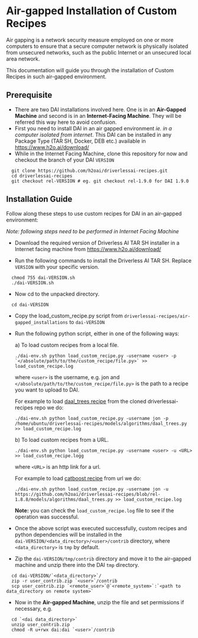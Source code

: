 # **Air-gapped Installation of Custom Recipes**

Air gapping is a network security measure employed on one or more computers 
to ensure that a secure computer network is physically isolated from unsecured networks, 
such as the public Internet or an unsecured local area network. 

This documentation will guide you through the installation of Custom Recipes in such air-gapped environment.

## Prerequisite 
- There are two DAI installations involved here. One is in an **Air-Gapped Machine** and second is in an **Internet-Facing Machine**. They will be referred this way here to avoid confusion.
- First you need to install DAI in an air gapped environment *ie. in a computer isolated from internet*. 
This DAI can be installed in any Package Type (TAR SH, Docker, DEB etc.) available in https://www.h2o.ai/download/ 
- While in the Internet Facing Machine, clone this repository for now and checkout the branch of your DAI `VERSION`
```
  git clone https://github.com/h2oai/driverlessai-recipes.git
  cd driverlessai-recipes
  git checkout rel-VERSION # eg. git checkout rel-1.9.0 for DAI 1.9.0
```

## Installation Guide 
Follow along these steps to use custom recipes for DAI in an air-gapped environment:

*Note: following steps need to be performed in Internet Facing Machine*

- Download the required version of Driverless AI TAR SH installer in a Internet facing machine from https://www.h2o.ai/download/

- Run the following commands to install the Driverless AI TAR SH. Replace `VERSION` with your specific version.

```
  chmod 755 dai-VERSION.sh
  ./dai-VERSION.sh
```
- Now cd to the unpacked directory.
```
  cd dai-VERSION
```
- Copy the load_custom_recipe.py script from `driverlessai-recipes/air-gapped_installations` to `dai-VERSION`

- Run the following python script, either in one of the following ways:

  a) To load custom recipes from a local file.
    ```
    ./dai-env.sh python load_custom_recipe.py -username <user> -p `</absolute/path/to/the/custom_recipe/file.py>` >> load_custom_recipe.log
    ```
  where `<user>` is the username, e.g. jon and `</absolute/path/to/the/custom_recipe/file.py>` is the path to a recipe you want to upload to DAI. 
  
  For example to load [daal_trees recipe](https://github.com/h2oai/driverlessai-recipes/blob/rel-1.8.8/models/algorithms/daal_trees.py) from the cloned driverlessai-recipes repo we do:
    ```
  ./dai-env.sh python load_custom_recipe.py -username jon -p /home/ubuntu/driverlessai-recipes/models/algorithms/daal_trees.py >> load_custom_recipe.log
    ```

  b) To load custom recipes from a URL.
    ```
    ./dai-env.sh python load_custom_recipe.py -username <user> -u <URL> >> load_custom_recipe.logg
    ```
  where `<URL>` is an http link for a url.
  
  For example to load [catboost recipe](https://github.com/h2oai/driverlessai-recipes/blob/rel-1.8.8/models/algorithms/catboost.py) from url we do:
    ```
    ./dai-env.sh python load_custom_recipe.py -username jon -u https://github.com/h2oai/driverlessai-recipes/blob/rel-1.8.8/models/algorithms/daal_trees.py >> load_custom_recipe.log
    ```
  **Note:** you can check the `load_custom_recipe.log` file to see if the operation was successful.
            
- Once the above script was executed successfully, custom recipes and python dependencies will be installed in the  
        `dai-VERSION/<data_directory>/<user>/contrib` directory, 
        where `<data_directory>` is `tmp` by default.           
    
- Zip the `dai-VERSION/tmp/contrib` directory and move it to the air-gapped machine and unzip there into the DAI `tmp` directory.
```
  cd dai-VERSION/`<data_directory>`/
  zip -r user_contrib.zip `<user>`/contrib
  scp user_contrib.zip `<remote_user>`@`<remote_system>`:`<path to data_directory on remote system>`
```
- Now in the **Air-gapped Machine**, unzip the file and set permissions if necessary, e.g.
```
  cd `<dai data_directory>`
  unzip user_contrib.zip
  chmod -R u+rwx dai:dai `<user>`/contrib
```